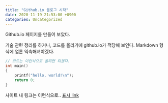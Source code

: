 ```yaml
---
title: "Github.io 블로그 시작"
date: 2020-11-19 21:53:00 +0900
categories: Uncategorized
---
```

Github.io 페이지를 만들어 보았다. 

기술 관련 정리를 하거나, 코드를 올리기에 github.io가 적당해 보인다. 
Markdown 형식에 얼른 익숙해져야겠다.

```cpp
// 코드는 이런식으로 올리면 되겠다.
int main()
{
    printf("hello, world!\n");
    return 0;
}
```

사이트 내 링크는 이런식으로.. [표시 link][home-link]

[home-link]: https://zooyouny.github.io

